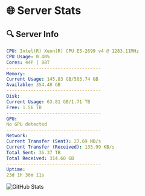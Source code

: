 # 🌐 Server Stats
## 🔍 Server Info
```yaml
CPU: Intel(R) Xeon(R) CPU E5-2699 v4 @ 1283.11MHz
CPU Usage: 0.40%
Cores: 44P | 88T
-----------------------------------
Memory:
Current Usage: 145.83 GB/503.74 GB
Available: 354.48 GB
-----------------------------------
Disk:
Current Usage: 63.81 GB/1.71 TB
Free: 1.56 TB
-----------------------------------
GPU:
No GPU detected
-----------------------------------
Network:
Current Transfer (Sent): 27.69 MB/s
Current Transfer (Received): 135.99 KB/s
Total Sent: 36.37 TB
Total Received: 314.60 GB
-----------------------------------
Uptime:
23d 1h 36m 11s
```
![GitHub Stats](https://img.shields.io/badge/Updated-2025-03-30_22:59:00-blue)